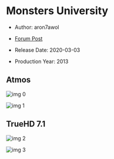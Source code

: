 # Monsters University

* Author: aron7awol

* [Forum Post](https://www.avsforum.com/threads/bass-eq-for-filtered-movies.2995212/post-58501162)

* Release Date: 2020-03-03
* Production Year: 2013

## Atmos

![img 0](https://i.imgur.com/xo3lTOM.jpg)

![img 1](https://i.imgur.com/QgYIJwf.png)

## TrueHD 7.1

![img 2](https://i.imgur.com/jvpLxqS.jpg)

![img 3](https://i.imgur.com/2gieAJq.png)


